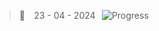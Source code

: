 
> 🚀 ⠀23 - 04 - 2024⠀![Progress](https://camo.githubusercontent.com/5c7e83777bcb639381efb16754c9fac5873035b7a1099ad21f4da5845a912fb2/68747470733a2f2f70726f67726573732d6261722e6465762f332f3f7363616c653d3938267469746c653d2677696474683d36303026636f6c6f723d626162616361267375666669783d25323025)
